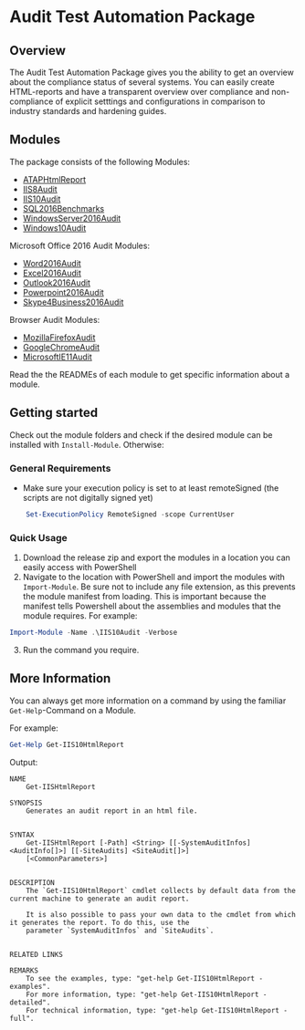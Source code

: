# Audit Test Automation Package

## Overview

The Audit Test Automation Package gives you the ability to get an overview about the compliance status of several systems. You can easily create HTML-reports and have a transparent overview over compliance and non-compliance of explicit setttings and configurations in comparison to industry standards and hardening guides.

## Modules

The package consists of the following Modules:

* [ATAPHtmlReport](ATAPHtmlReport)
* [IIS8Audit](IIS8Audit)
* [IIS10Audit](IIS10Audit)
* [SQL2016Benchmarks](SQL2016Benchmarks)
* [WindowsServer2016Audit](WindowsServer2016Audit)
* [Windows10Audit](Windows10Audit)

Microsoft Office 2016 Audit Modules:

* [Word2016Audit](Word2016Audit)
* [Excel2016Audit](Excel2016Audit)
* [Outlook2016Audit](Outlook2016Audit)
* [Powerpoint2016Audit](Powerpoint2016Audit)
* [Skype4Business2016Audit](Skype4Business2016Audit)

Browser Audit Modules:

* [MozillaFirefoxAudit](MozillaFirefoxAudit)
* [GoogleChromeAudit](GoogleChromeAudit)
* [MicrosoftIE11Audit](MicrosoftIE11Audit)

Read the the READMEs of each module to get specific information about a module.

## Getting started

Check out the module folders and check if the desired module can be installed with `Install-Module`. Otherwise:

### General Requirements

* Make sure your execution policy is set to at least remoteSigned (the scripts are not digitally signed yet)

```powershell
	Set-ExecutionPolicy RemoteSigned -scope CurrentUser
```

### Quick Usage

1. Download the release zip and export the modules in a location you can easily access with PowerShell
2. Navigate to the location with PowerShell and import the modules with `Import-Module`. Be sure not to include any file extension, as this prevents the module manifest from loading. This is important because the manifest tells Powershell about the assemblies and modules that the module requires. For example:
```Powershell
Import-Module -Name .\IIS10Audit -Verbose
```
3. Run the command you require.

## More Information

You can always get more information on a command by using the familiar `Get-Help`-Command on a Module.

For example:
```Powershell
Get-Help Get-IIS10HtmlReport
```
Output:
```
NAME
    Get-IISHtmlReport

SYNOPSIS
    Generates an audit report in an html file.


SYNTAX
    Get-IISHtmlReport [-Path] <String> [[-SystemAuditInfos] <AuditInfo[]>] [[-SiteAudits] <SiteAudit[]>]
    [<CommonParameters>]


DESCRIPTION
    The `Get-IIS10HtmlReport` cmdlet collects by default data from the current machine to generate an audit report.

    It is also possible to pass your own data to the cmdlet from which it generates the report. To do this, use the
    parameter `SystemAuditInfos` and `SiteAudits`.


RELATED LINKS

REMARKS
    To see the examples, type: "get-help Get-IIS10HtmlReport -examples".
    For more information, type: "get-help Get-IIS10HtmlReport -detailed".
    For technical information, type: "get-help Get-IIS10HtmlReport -full".

```
